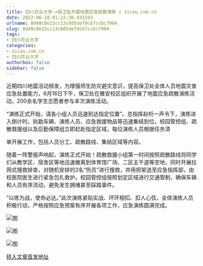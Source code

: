 ```yaml
---
title: 四川农业大学->保卫处开展地震应急疏散演练 | sicau.com.cn
date: 2022-06-18 01:22:30.031593
urlname: 8d40c0e15cc13c605def9cb7ccbc7904
slug: 8d40c0e15cc13c605def9cb7ccbc7904
tags: 
- 四川农业大学
categories:
- sicau.com.cn
- 四川农业大学
authorbox: false
sidebar: false
---
```

近期四川地震活动频发，为增强师生防灾避灾意识，提高保卫处全体人员地震灾害应急处置能力，6月16日下午，保卫处在雅安校区组织开展了地震应急疏散演练活动，200余名学生志愿者参与本次演练活动。

“演练正式开始，请各小组人员迅速到达指定位置”。总指挥赵桁一声令下，演练进入倒计时。执勤车辆、演练人员、应急救援物品等迅速集结到位。校园管控组、疏散救援组以及后勤保障组立即赶赴指定区域，每位演练人员根据任务清
<!--more-->
单开展工作，包括人员分工、疏散路线、集结区域等内容。

随着一阵警报声响起，演练正式开始！疏散救援小组第一时间按照疏散路线将同学们从教学区、宿舍区等地迅速撤离到体育馆广场、二区主干道等空地，同时开展拉网式搜救排查，对随机安排的3名“伤员”进行搜救，并用担架送至应急指挥部，由校医院医生进行紧急包扎救护。校园管控组按照划定区域进行交通管制，确保车辆和人员有序流动，避免发生拥堵甚至踩踏事件。

“以练为战，使命必达。”此次演练紧贴实战、环环相扣、扣人心弦，全体演练人员积极行动，严格按照应急预案有序开展各项工作，应急演练圆满完成。

![图](https://news.sicau.edu.cn/__local/6/64/53/772D40C2A3EDDD3F6EC70F07C12_F027BBD7_1FDB3.jpg)

![图](https://news.sicau.edu.cn/__local/B/74/C2/55824CD68A23E55E92727A4789B_50214261_1B295.jpg)

![图](https://news.sicau.edu.cn/__local/C/7F/FC/37A2E57431A008913A8567DD757_A9E3F7C8_1EEA6.jpg)

[转入文章首发地址](https://news.sicau.edu.cn/info/1078/68431.htm)